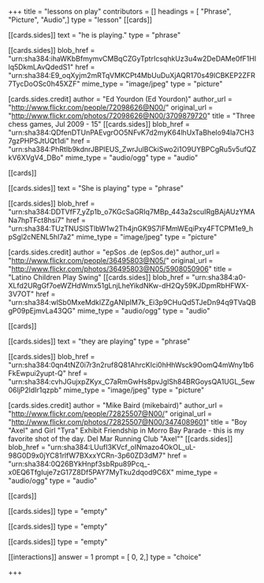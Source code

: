 +++
title = "lessons on play"
contributors = []
headings = [ "Phrase", "Picture", "Audio",]
type = "lesson"
[[cards]]

[[cards.sides]]
text = "he is playing."
type = "phrase"

[[cards.sides]]
blob_href = "urn:sha384:ihaWKbBfmymvCMBqCZGyTptrIcsqhkUz3u4w2DeDAMe0fF1Hllq5DkmLAvQdedS1"
href = "urn:sha384:E9_oqXyjm2mRTqVMKCPt4MbUuDuXjAQR170s49lCBKEP2ZFR7TycDoOSc0h45XZF"
mime_type = "image/jpeg"
type = "picture"

[cards.sides.credit]
author = "Ed Yourdon (Ed Yourdon)"
author_url = "http://www.flickr.com/people/72098626@N00/"
original_url = "http://www.flickr.com/photos/72098626@N00/3709879720"
title = "Three chess games, Jul 2009 - 15"
[[cards.sides]]
blob_href = "urn:sha384:QDfenDTUnPAEvgrOO5NFvK7d2myK64lhUxTaBheIo94la7CH37gzPHPSJtUQt1di"
href = "urn:sha384:PhRtIb9kdnrJBPIEUS_ZwrJulBCkiSwo2i1O9UYBPCgRu5v5ufQZkV6XVgV4_DBo"
mime_type = "audio/ogg"
type = "audio"

[[cards]]

[[cards.sides]]
text = "She is playing"
type = "phrase"

[[cards.sides]]
blob_href = "urn:sha384:DDTVfF7_yZp1b_o7KGcSaGRIq7MBp_443a2scuIRgBAjAUzYMANa7hpTFct8hsi7"
href = "urn:sha384:TUzTNUSlSTlbW1w2Th4jnGK9S7lFMmWEqiPxy4FTCPM1e9_hpSgl2cNENL5hI7a2"
mime_type = "image/jpeg"
type = "picture"

[cards.sides.credit]
author = "epSos .de (epSos.de)"
author_url = "http://www.flickr.com/people/36495803@N05/"
original_url = "http://www.flickr.com/photos/36495803@N05/5908050906"
title = "Latino Children Play Swing"
[[cards.sides]]
blob_href = "urn:sha384:a0-XLfd2URgGf7oeWZHdWmx51gLnjLheYikdNKw-dH2Qy59KJDpmRbHFWX-3V7OT"
href = "urn:sha384:wlSb0MxeMdklZZgANlpIM7k_Ei3p9CHuQd5TJeDn94q9TVaQBgP09pEjmvLa43QG"
mime_type = "audio/ogg"
type = "audio"

[[cards]]

[[cards.sides]]
text = "they are playing"
type = "phrase"

[[cards.sides]]
blob_href = "urn:sha384:0qn4tNZ0i7r3n2ruf8Q81AhrcKIci0hHhWsck9OomQ4mWny1b6FkEwpui2yupt-Q"
href = "urn:sha384:cvhJGujxpZKyx_C7aRmGwHs8pvJglSh84BRGoysQA1UGL_5ew06ljP2ldIr1qzpb"
mime_type = "image/jpeg"
type = "picture"

[cards.sides.credit]
author = "Mike Baird (mikebaird)"
author_url = "http://www.flickr.com/people/72825507@N00/"
original_url = "http://www.flickr.com/photos/72825507@N00/3474089601"
title = "Boy \"Axel\" and Girl \"Tyra\" Exhibit Friendship in Morro Bay Parade - this is my favorite shot of the day. Del Mar Running Club \"Axel\""
[[cards.sides]]
blob_href = "urn:sha384:LUufI3KVcf_oINmazo4OkOL_uL-98G0D9x0jYC81rlfW7BXxxYCRn-3p60ZD3dM7"
href = "urn:sha384:0Q26BYkHnpf3sbRpu89Pcq_-x0EQ6TfgIuje7zG17Z8Df5PAY7MyTku2dqod9C6X"
mime_type = "audio/ogg"
type = "audio"

[[cards]]

[[cards.sides]]
type = "empty"

[[cards.sides]]
type = "empty"

[[cards.sides]]
type = "empty"

[[interactions]]
answer = 1
prompt = [ 0, 2,]
type = "choice"

+++
